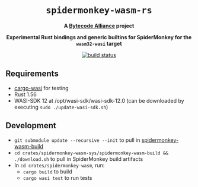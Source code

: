 <div align="center">
  <h1><code>spidermonkey-wasm-rs</code></h1>

  <strong>A <a href="https://bytecodealliance.org/">Bytecode Alliance</a> project</strong>
  <p>
    <strong>Experimental Rust bindings and generic builtins for SpiderMonkey for the <code>wasm32-wasi</code> target</strong>
  </p>
  <a href="https://github.com/bytecodealliance/spidermonkey-wasm-rs/actions?query=workflow%3ACI"><img src="https://github.com/bytecodealliance/spidermonkey-wasm-rs/workflows/CI/badge.svg" alt="build status" /></a>
</div>

## Requirements
- [cargo-wasi](https://github.com/bytecodealliance/cargo-wasi) for testing
- Rust 1.56
- WASI-SDK 12 at /opt/wasi-sdk/wasi-sdk-12.0 (can be downloaded by executing `sudo ./update-wasi-sdk.sh`)

## Development
- `git submodule update --recursive --init` to pull in [spidermonkey-wasm-build](https://github.com/bytecodealliance/spidermonkey-wasm-build)
- `cd crates/spidermonkey-wasm-sys/spidermonkey-wasm-build && ./download.sh` to pull in SpiderMonkey build artifacts
- In `cd crates/spidermonkey-wasm`, run:
  - `cargo build`  to build
  - `cargo wasi test` to run tests



